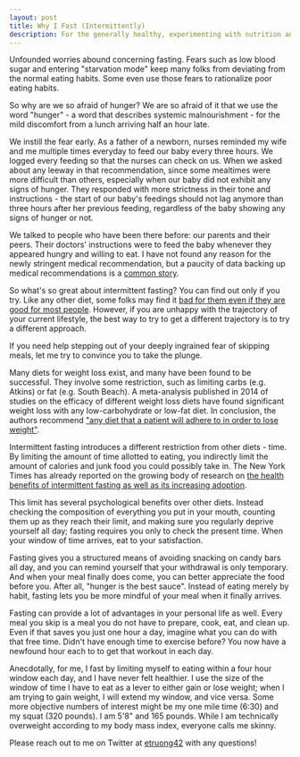 ```yaml
---
layout: post
title: Why I Fast (Intermittently)
description: For the generally healthy, experimenting with nutrition and eating less shouldn't be scary. Try it, and unlock new potential.
---
```


Unfounded worries abound concerning fasting. Fears such as low blood sugar and entering "starvation mode" keep many folks from deviating from the normal eating habits. Some even use those fears to rationalize poor eating habits.
 
So why are we so afraid of hunger? We are so afraid of it that we use the word "hunger" - a word that describes systemic malnourishment - for the mild discomfort from a lunch arriving half an hour late.
 
We instill the fear early. As a father of a newborn, nurses reminded my wife and me multiple times everyday to feed our baby every three hours. We logged every feeding so that the nurses can check on us. When we asked about any leeway in that recommendation, since some mealtimes were more difficult than others, especially when our baby did not exhibit any signs of hunger. They responded with more strictness in their tone and instructions - the start of our baby's feedings should not lag anymore than three hours after her previous feeding, regardless of the baby showing any signs of hunger or not.
 
We talked to people who have been there before: our parents and their peers. Their doctors' instructions were to feed the baby whenever they appeared hungry and willing to eat. I have not found any reason for the newly stringent medical recommendation, but a paucity of data backing up medical recommendations is a [common story](http://www.npr.org/sections/money/2013/08/20/213885032/episode-481-the-economists-guide-to-drinking-while-pregnant).
 
So what's so great about intermittent fasting? You can find out only if you try. Like any other diet, some folks may find it [bad for them even if they are good for most people](http://www.nytimes.com/2015/11/29/opinion/sunday/could-your-healthy-diet-make-me-fat.html?_r=0). However, if you are unhappy with the trajectory of your current lifestyle, the best way to try to get a different trajectory is to try a different approach.
 
If you need help stepping out of your deeply ingrained fear of skipping meals, let me try to convince you to take the plunge.
 
Many diets for weight loss exist, and many have been found to be successful. They involve some restriction, such as limiting carbs (e.g. Atkins) or fat (e.g. South Beach). A meta-analysis published in 2014 of studies on the efficacy of different weight loss diets have found significant weight loss with any low-carbohydrate or low-fat diet. In conclusion, the authors recommend ["any diet that a patient will adhere to in order to lose weight"](http://jama.jamanetwork.com/article.aspx?articleid=1900510).
 
Intermittent fasting introduces a different restriction from other diets - time. By limiting the amount of time allotted to eating, you indirectly limit the amount of calories and junk food you could possibly take in. The New York Times has already reported on the growing body of research on [the health benefits of intermittent fasting as well as its increasing adoption](http://well.blogs.nytimes.com/2016/03/07/intermittent-fasting-diets-are-gaining-acceptance/).
 
This limit has several psychological benefits over other diets. Instead checking the composition of everything you put in your mouth, counting them up as they reach their limit, and making sure you regularly deprive yourself all day; fasting requires you only to check the present time. When your window of time arrives, eat to your satisfaction.
 
Fasting gives you a structured means of avoiding snacking on candy bars all day, and you can remind yourself that your withdrawal is only temporary. And when your meal finally does come, you can better appreciate the food before you. After all, "hunger is the best sauce". Instead of eating merely by habit, fasting lets you be more mindful of your meal when it finally arrives.
 
Fasting can provide a lot of advantages in your personal life as well. Every meal you skip is a meal you do not have to prepare, cook, eat, and clean up. Even if that saves you just one hour a day, imagine what you can do with that free time. Didn't have enough time to exercise before? You now have a newfound hour each to to get that workout in each day.
 
Anecdotally, for me, I fast by limiting myself to eating within a four hour window each day, and I have never felt healthier. I use the size of the window of time I have to eat as a lever to either gain or lose weight; when I am trying to gain weight, I will extend my window, and vice versa. Some more objective numbers of interest might be my one mile time (6:30) and my squat (320 pounds). I am 5'8" and 165 pounds. While I am technically overweight according to my body mass index, everyone calls me skinny.
 
Please reach out to me on Twitter at [etruong42](https://twitter.com/etruong42) with any questions!
